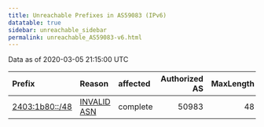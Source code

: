 ```yaml
---
title: Unreachable Prefixes in AS59083 (IPv6)
datatable: true
sidebar: unreachable_sidebar
permalink: unreachable_AS59083-v6.html
---
```


Data as of 2020-03-05 21:15:00 UTC


<div class="datatable-begin"></div>

| Prefix                                                 | Reason                                                                                                | affected   |   Authorized AS |   MaxLength | Anchor                                       |   unreachable /48s |
|:-------------------------------------------------------|:------------------------------------------------------------------------------------------------------|:-----------|----------------:|------------:|:---------------------------------------------|-------------------:|
| [2403:1b80::/48](https://stat.ripe.net/2403:1b80::/48) | [INVALID ASN](https://rpki-validator.ripe.net/announcement-preview?asn=AS59083&prefix=2403:1b80::/48) | complete   |           50983 |          48 | [APNIC](unreachable_APNIC_RPKI_Root-v6.html) |                  1 |

<div class="datatable-end"></div>